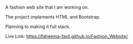 A fashion web site that I am working on. 

The project implements HTML and Bootstrap.

Planning to making it full stack.

Live Link: https://faheema-fasil.github.io/Fashion_Website/
